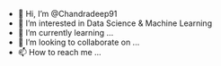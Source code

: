 - 👋 Hi, I’m @Chandradeep91
- 👀 I’m interested in Data Science & Machine Learning
- 🌱 I’m currently learning ...
- 💞️ I’m looking to collaborate on ...
- 📫 How to reach me ...

<!---
Chandradeep91/Chandradeep91 is a ✨ special ✨ repository because its `README.md` (this file) appears on your GitHub profile.
You can click the Preview link to take a look at your changes.
--->
